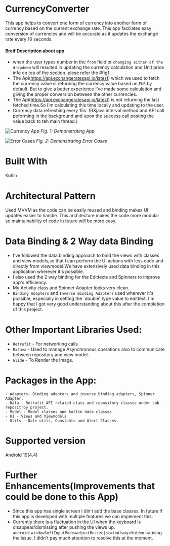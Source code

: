 # CurrencyConverter
This app helps to convert one form of currency into another form of currency based on the current exchange rate.
This app faciliates easy conversion of currencies and will be accurate as it updates the exchange rate every 10 seconds.

#### Breif Description about app
- when the user types number in the `from` field or `changing either of the dropdown` will resulted in updating the currency calculation and Unit price info on top of the section. plese refer the #fig1.
- The Api(https://api.exchangeratesapi.io/latest) which we used to fetch the currency value is returning the currency value based on `EUR` by default. But to give a better experience I've made some calculation and giving the proper conversion between the other currencies.
- The Api(https://api.exchangeratesapi.io/latest) is not returning the last fetched time.So I'm calculating this time locally and updating to the user.
- Currency data refreshing every 15s. (RXjava interval method and API call peforming in the background and upon the success call posting the value back to teh main thread.)


![Currency App](https://user-images.githubusercontent.com/31012185/87347925-896af880-c586-11ea-81a1-feb7823e192d.gif)
*Fig. 1: Demonstrating App*

![Error Cases](https://user-images.githubusercontent.com/31012185/87348303-157d2000-c587-11ea-920e-0962f1eb0f3b.gif)
*Fig. 2: Demonstrating Error Cases*


# Built With
  Kotlin

# Architectural Pattern
Used MVVM as the code can be easily reused and binding makes UI updates easier to handle. 
This architecture makes the code more modular so maintainability of code in future will be more easy.


#  Data Binding & 2 Way data Binding
- I've followed the data binding approach to bind the views with classes and view models,so that I can perform the UI actions with less code and directly from viewmodel.We have extensively used data binding in this application wherever it's possible. 
- I also used the 2 way binding for the Edittexts and Spinners to improve app's efficiency. 
- My Activity class and Spinner Adapter looks very clean.
- `Binding Adapters` and `Inverse Binding Adapters` used wherever it's possible, especially in setting the `double' type value to edittext. I'm happy that I got very good understanding about this after the completion of this project. 
    
# Other Important Libraries Used:
- `Retrofit` - For networking calls
- `RxJava` - Used to manage Asynchronous operations also to communicate between repository and view model.
- `Glide` - To Render the Image.
 # Packages in the App:
    - Adapters- Binding adapters and inverse binding adapters, Spinner Adapter.
    - Data - Retrofit API related class and repository classes under sub repositroy project.
    - Model - Model classes and kotlin data classes
    - UI - Views and Viewmodels
    - Utils - Date utils, Constants and Alert Classes.
    
# Supported version
Android 19(4.4)

# Further Enhancements(Improvements that could be done to this App)
- Since this app has single screen I din't add the base classes. In future if this app is developed with multiple features we can implement this.
- Currently there is a fluctuation in the UI when the keyboard is disappear/dismissing after pushing the views up. `android:windowSoftInputMode=adjustResize|stateAlwaysHidden` causing the issue. I didn't pay much attention to resolve this at the moment.


